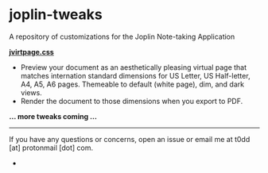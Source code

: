# joplin-tweaks
A repository of customizations for the Joplin Note-taking Application

**[jvirtpage.css](jvirtpage.css)**

- Preview your document as an aesthetically pleasing virtual page that
  matches internation standard dimensions for US Letter, US Half-letter, A4,
  A5, A6 pages. Themeable to default (white page), dim, and dark views.
- Render the document to those dimensions when you export to PDF.

**… more tweaks coming …**

---

If you have any questions or concerns, open an issue or email me at t0dd [at]
protonmail [dot] com.

- 
